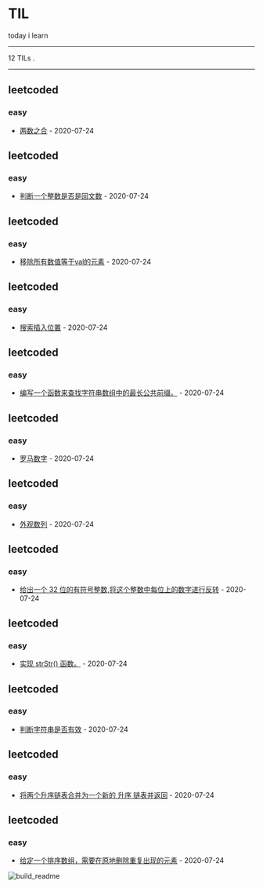 # TIL

today i learn

<!-- toc -->
<!-- tocstop -->

---

<!-- count starts -->12<!-- count ends --> TILs . 

---

<!-- index starts -->
## leetcoded

### easy

* [两数之合](https://github.com/fulln/TIL/blob/master/leetcoded/easy/twoSum.md) - 2020-07-24

## leetcoded

### easy

* [判断一个整数是否是回文数](https://github.com/fulln/TIL/blob/master/leetcoded/easy/isPalindrome.md) - 2020-07-24

## leetcoded

### easy

* [移除所有数值等于val的元素](https://github.com/fulln/TIL/blob/master/leetcoded/easy/removeElement.md) - 2020-07-24

## leetcoded

### easy

* [搜索插入位置](https://github.com/fulln/TIL/blob/master/leetcoded/easy/searchInsert.md) - 2020-07-24

## leetcoded

### easy

* [编写一个函数来查找字符串数组中的最长公共前缀。](https://github.com/fulln/TIL/blob/master/leetcoded/easy/longestCommonPrefix.md) - 2020-07-24

## leetcoded

### easy

* [罗马数字](https://github.com/fulln/TIL/blob/master/leetcoded/easy/romanToInt.md) - 2020-07-24

## leetcoded

### easy

* [外观数列](https://github.com/fulln/TIL/blob/master/leetcoded/easy/countAndSay.md) - 2020-07-24

## leetcoded

### easy

* [给出一个 32 位的有符号整数,将这个整数中每位上的数字进行反转](https://github.com/fulln/TIL/blob/master/leetcoded/easy/reverse.md) - 2020-07-24

## leetcoded

### easy

* [实现 strStr() 函数。](https://github.com/fulln/TIL/blob/master/leetcoded/easy/strStr.md) - 2020-07-24

## leetcoded

### easy

* [判断字符串是否有效](https://github.com/fulln/TIL/blob/master/leetcoded/easy/isValid.md) - 2020-07-24

## leetcoded

### easy

* [将两个升序链表合并为一个新的 升序 链表并返回](https://github.com/fulln/TIL/blob/master/leetcoded/easy/mergeTwoLists.md) - 2020-07-24

## leetcoded

### easy

* [给定一个排序数组，需要在原地删除重复出现的元素](https://github.com/fulln/TIL/blob/master/leetcoded/easy/removeDuplicates.md) - 2020-07-24
<!-- index ends -->


![build_readme](https://github.com/fulln/TIL/workflows/build_readme/badge.svg)
